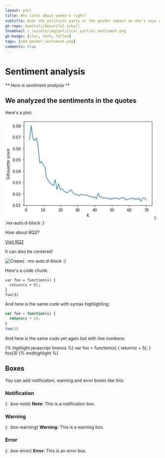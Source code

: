 ```yaml
---
layout: post
title: Who talks about women's right?
subtitle: Does the political party or the gender impact on who's says what?
gh-repo: daattali/beautiful-jekyll
thumbnail : /assets/img/political_parties_sentiment.png
gh-badge: [star, fork, follow]
tags: [add gender_sentiment.png]
comments: true
---
```


# Sentiment analysis

_** Here is sentiment analysis **_

## We analyzed the sentiments in the quotes

Here's a plot:

![SentimentAnalysis](/assets/img/courbe.jpg){: .mx-auto.d-block :}

_How about RQ2?_

[Visit RQ2](https://unesmu.github.io/RQ2/)

It can also be centered!

![Crepe](https://s3-media3.fl.yelpcdn.com/bphoto/cQ1Yoa75m2yUFFbY2xwuqw/348s.jpg){: .mx-auto.d-block :}

Here's a code chunk:

~~~
var foo = function(x) {
  return(x + 5);
}
foo(3)
~~~

And here is the same code with syntax highlighting:

```javascript
var foo = function(x) {
  return(x + 5);
}
foo(3)
```

And here is the same code yet again but with line numbers:

{% highlight javascript linenos %}
var foo = function(x) {
  return(x + 5);
}
foo(3)
{% endhighlight %}

## Boxes
You can add notification, warning and error boxes like this:

### Notification

{: .box-note}
**Note:** This is a notification box.

### Warning

{: .box-warning}
**Warning:** This is a warning box.

### Error

{: .box-error}
**Error:** This is an error box.
